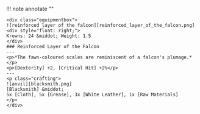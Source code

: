 !!! note annotate ""

    <div class="equipmentbox">
    ![reinforced layer of the falcon][reinforced_layer_of_the_falcon.png]
    <div style="float: right;">
    Krowns: 24 &middot; Weight: 1.5
    </div>
    ### Reinforced Layer of the Falcon
    ---
    <p>*The fawn-coloured scales are reminiscent of a falcon's plumage.*</p>
    <p>[Dexterity] +2, [Critical Hit] +2%</p>
    ---
    <p class="crafting">
    ![anvil][blacksmith.png] 
    [Blacksmith] &middot; 
    5x [Cloth], 5x [Grease], 3x [White Leather], 1x [Raw Materials]
    </p>
    </div>

